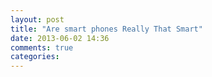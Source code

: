 ```yaml
---
layout: post
title: "Are smart phones Really That Smart"
date: 2013-06-02 14:36
comments: true
categories: 
---
```


